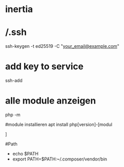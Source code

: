 # inertia

# /.ssh
ssh-keygen -t ed25519 -C "your_email@example.com"

# add key to service
ssh-add


# alle module anzeigen
php -m

#module installieren
apt install php[version]-[modul

]

#Path
* echo $PATH
* export PATH=$PATH:~/.composer/vendor/bin
